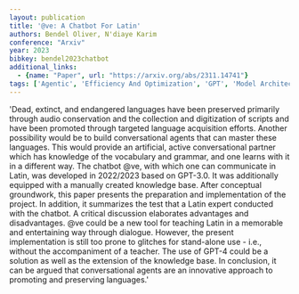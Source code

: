 ```yaml
---
layout: publication
title: '@ve: A Chatbot For Latin'
authors: Bendel Oliver, N'diaye Karim
conference: "Arxiv"
year: 2023
bibkey: bendel2023chatbot
additional_links:
  - {name: "Paper", url: "https://arxiv.org/abs/2311.14741"}
tags: ['Agentic', 'Efficiency And Optimization', 'GPT', 'Model Architecture']
---
```

'Dead, extinct, and endangered languages have been preserved primarily through audio conservation and the collection and digitization of scripts and have been promoted through targeted language acquisition efforts. Another possibility would be to build conversational agents that can master these languages. This would provide an artificial, active conversational partner which has knowledge of the vocabulary and grammar, and one learns with it in a different way. The chatbot @ve, with which one can communicate in Latin, was developed in 2022/2023 based on GPT-3.0. It was additionally equipped with a manually created knowledge base. After conceptual groundwork, this paper presents the preparation and implementation of the project. In addition, it summarizes the test that a Latin expert conducted with the chatbot. A critical discussion elaborates advantages and disadvantages. @ve could be a new tool for teaching Latin in a memorable and entertaining way through dialogue. However, the present implementation is still too prone to glitches for stand-alone use - i.e., without the accompaniment of a teacher. The use of GPT-4 could be a solution as well as the extension of the knowledge base. In conclusion, it can be argued that conversational agents are an innovative approach to promoting and preserving languages.'
